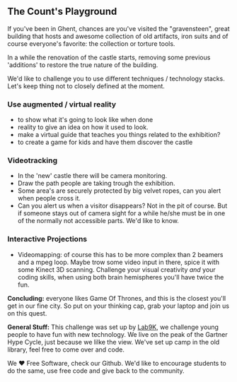 ## The Count's Playground 

If you've been in Ghent, chances are you've visited the "gravensteen", great building that hosts and awesome collection of old artifacts, iron suits and of course everyone's favorite: the  collection or torture tools. 

In a while the renovation of the castle starts, removing some previous 'additions' to restore the true nature of the building. 

We'd like to challenge you to use different techniques / technology stacks. Let's keep thing not to closely defined at the moment.

### Use augmented / virtual reality

- to show what it's going to look like when done
- reality to give an idea on how it used to look.
- make a virtual guide that teaches you things related to the exhibition?
- to create a game for kids and have them discover the castle

### Videotracking

- In the 'new' castle there will be camera monitoring. 
- Draw the path people are taking trough the exhibition.
- Some area's are securely protected by big velvet ropes, can you alert when people cross it.
- Can you alert us when a visitor disappears? Not in the pit of course. But if someone stays out of camera sight for a while he/she must be in one of the normally not accessible parts. We'd like to know.

### Interactive Projections

- Videomapping: of course this has to be more complex than 2 beamers and a mpeg loop. Maybe trow some video input in there, spice it with some Kinect 3D scanning. Challenge your visual creativity *and* your coding skills, when using both brain hemispheres you'll have twice the fun.

**Concluding:** everyone  likes Game Of Thrones, and this is the closest you'll get in our fine city. So put on your thinking cap, grab your laptop and join us on this quest.

**General Stuff:** This challenge was set up by [Lab9K](https://lab9k.github.io/), we challenge young people to have fun with new technology. We live on the peak of the Gartner Hype Cycle, just because we lilke the view. We've set up camp in the old library, feel free to come over and code. 

We ❤ Free Software, check our Github. We'd like to encourage students to do the same, use free code and give back to the community.
